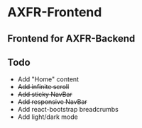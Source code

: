 # AXFR-Frontend
## Frontend for AXFR-Backend

## Todo
* Add "Home" content
* ~~Add infinite scroll~~
* ~~Add sticky NavBar~~
* ~~Add responsive NavBar~~
* Add react-bootstrap breadcrumbs
* Add light/dark mode